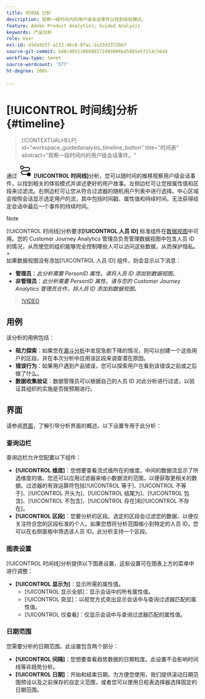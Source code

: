 ```yaml
---
title: 时间线 分析
description: 观察一段时间内的用户级会话事件以找到体验模式。
feature: Adobe Product Analytics, Guided Analysis
keywords: 产品分析
role: User
exl-id: d3da9257-a133-46c8-8fac-1a33d3372bb7
source-git-commit: bd8c9951386608572d84006bd5465e57214c56d4
workflow-type: tm+mt
source-wordcount: '577'
ht-degree: 100%

---
```


# [!UICONTROL 时间线]分析 {#timeline}

<!-- markdownlint-disable MD034 -->

>[!CONTEXTUALHELP]
>id="workspace_guidedanalysis_timeline_button"
>title="时间表"
>abstract="观察一段时间内的用户级会话事件。"

<!-- markdownlint-enable MD034 -->

通过 ![时间线](/help/assets/icons/Timeline.svg) **[!UICONTROL 时间线]**&#x200B;分析，您可以随时间的推移观察用户级会话事件，以找到相关的体验模式并讲述更好的用户故事。左侧边栏可让您按属性值和区段来过滤流。右侧边栏可让您从符合过滤器的随机用户列表中进行选择。中心区域会按照会话显示选定用户的流，其中包括时间戳、属性值和持续时间。无法获得给定会话中最后一个事件的持续时间。


>[!NOTE]
>
>[!UICONTROL 时间线]分析要求&#x200B;**[!UICONTROL 人员 ID]** 标准组件在[数据视图](/help/data-views/component-reference.md#optional)中可用。您的 Customer Journey Analytics 管理员负责管理数据视图中包含人员 ID 的情况，从而使您的组织能够完全控制哪些人可以访问这些数据，从而保护隐私。
>&#x200B;><br/>如果数据视图没有添加[!UICONTROL 人员 ID] 组件，则会显示以下消息：
>
>* **管理员**：*此分析需要 PersonID 属性。请将人员 ID 添加到数据视图。*
>* **非管理员**：*此分析需要 PersonID 属性。请与您的 Customer Journey Analytics 管理员合作，将人员 ID 添加到数据视图。*

>[!VIDEO](https://video.tv.adobe.com/v/3435777/?quality=12&learn=on&captions=chi_hans)



## 用例

该分析的用例包括：

* **阻力探索**：如果您在[漏斗分析](funnel.md)中发现急剧下降的情况，则可以创建一个这些用户的区段，并在本次分析中应用该区段来调查潜在原因。
* **错误行为**：如果用户遇到产品错误，您可以探索用户在看到该错误之前或之后做了什么。
* **数据收集验证**：数据管理员可以根据自己的人员 ID 对此分析进行过滤，以验证其组织的实施是否按预期进行。

## 界面

请参阅[界面](../overview.md#interface)，了解引导分析界面的概述。以下设置专用于此分析：

### 查询边栏

查询边栏允许您配置以下组件：

* **[!UICONTROL 维度]**：您想要查看流式值所在的维度。中间的数据流显示了所选维度的值。您还可以应用过滤器来缩小数据流的范围，以便获取更相关的数据。过滤器的有效运算符包括[!UICONTROL 等于]、[!UICONTROL 不等于]、[!UICONTROL 开头为]、[!UICONTROL 结尾为]、[!UICONTROL 包含]、[!UICONTROL 不包含]、[!UICONTROL 存在]和[!UICONTROL 不存在]。
* **[!UICONTROL 区段]**：您要分析的区段。选定的区段会过滤您的数据，以便仅关注符合您的区段标准的个人。如果您想将分析范围缩小到特定的人员 ID，您可以在右侧面板中筛选该人员 ID。此分析支持一个区段。

### 图表设置

[!UICONTROL 时间线]分析提供以下图表设置，这些设置可在图表上方的菜单中进行调整：

* **[!UICONTROL 显示为]**：显示所需的属性值。
   * [!UICONTROL 显示全部]：显示会话中的所有属性值。
   * [!UICONTROL 突显]：以视觉方式突出显示会话中与查询过滤器匹配的属性值。
   * [!UICONTROL 仅查看]：仅显示会话中与查询过滤器匹配的属性值。

### 日期范围

您需要分析的日期范围。此设置包含两个部分：

* **[!UICONTROL 间隔]**：您想要查看趋势数据的日期粒度。此设置不会影响时间线等非趋势分析。
* **[!UICONTROL 日期]**：开始和结束日期。为方便您使用，我们提供滚动日期范围预设以及之前保存的自定义范围，或者您可以使用日程表选择器选择固定的日期范围。


<!--

## Example

See below for an example of the analysis.

![Timeline](../assets/timeline-new.png)

-->
